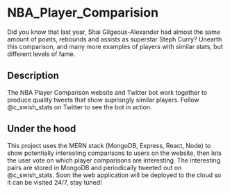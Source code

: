 # NBA_Player_Comparision
Did you know that last year, Shai Gilgeous-Alexander had almost the same amount of points, rebounds and assists as superstar Steph Curry? Unearth this comparison, and many more examples of players with similar stats, but different levels of fame.

## Description
The NBA Player Comparison website and Twitter bot work together to produce quality tweets that show suprisngly similar players. Follow @c_swish_stats on Twitter to see the bot in action.

## Under the hood
This project uses the MERN stack (MongoDB, Express, React, Node) to show potentially interesting comparisons to users on the website, then lets the user vote on which player comparisons are interesting. The interesting pairs are stored in MongoDB and periodically tweeted out on @c_swish_stats. Soon the web application will be deployed to the cloud so it can be visited 24/7, stay tuned!
